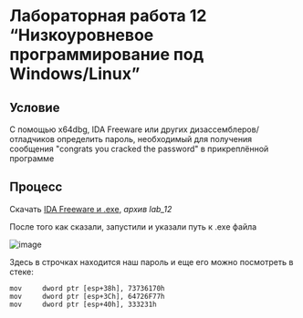 # Лабораторная работа 12 “Низкоуровневое программирование под Windows/Linux”

## Условие
С помощью x64dbg, IDA Freeware или других дизассемблеров/отладчиков определить
пароль, необходимый для получения сообщения "congrats you cracked the password" в
прикреплённой программе

## Процесс

Скачать [IDA Freeware и .exe](https://drive.google.com/drive/u/0/folders/15d5tq85jYTIIs9tT2a_5l_w2ysexK2VZ), _архив lab_12_

После того как сказали, запустили и указали путь к .exe файла

![image](https://user-images.githubusercontent.com/62243773/170366842-17072ac8-6066-474e-a932-aa9624e9173d.png)

Здесь в строчках находится наш пароль и еще его можно посмотреть в стеке:
```
mov     dword ptr [esp+38h], 73736170h
mov     dword ptr [esp+3Ch], 64726F77h
mov     dword ptr [esp+40h], 333231h
```
